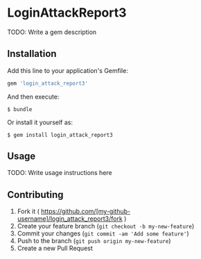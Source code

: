 # LoginAttackReport3

TODO: Write a gem description

## Installation

Add this line to your application's Gemfile:

```ruby
gem 'login_attack_report3'
```

And then execute:

    $ bundle

Or install it yourself as:

    $ gem install login_attack_report3

## Usage

TODO: Write usage instructions here

## Contributing

1. Fork it ( https://github.com/[my-github-username]/login_attack_report3/fork )
2. Create your feature branch (`git checkout -b my-new-feature`)
3. Commit your changes (`git commit -am 'Add some feature'`)
4. Push to the branch (`git push origin my-new-feature`)
5. Create a new Pull Request
